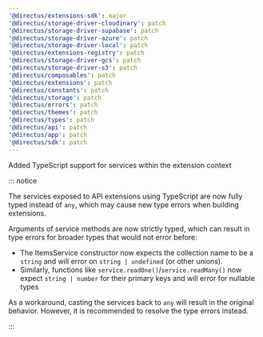 ```yaml
---
'@directus/extensions-sdk': major
'@directus/storage-driver-cloudinary': patch
'@directus/storage-driver-supabase': patch
'@directus/storage-driver-azure': patch
'@directus/storage-driver-local': patch
'@directus/extensions-registry': patch
'@directus/storage-driver-gcs': patch
'@directus/storage-driver-s3': patch
'@directus/composables': patch
'@directus/extensions': patch
'@directus/constants': patch
'@directus/storage': patch
'@directus/errors': patch
'@directus/themes': patch
'@directus/types': patch
'@directus/api': patch
'@directus/app': patch
'@directus/sdk': patch
---
```


Added TypeScript support for services within the extension context

::: notice

The services exposed to API extensions using TypeScript are now fully typed instead of `any`, which may cause new type errors when building extensions.

Arguments of service methods are now strictly typed, which can result in type errors for broader types that would not error before:
- The ItemsService constructor now expects the collection name to be a `string` and will error on `string | undefined` (or other unions).
- Similarly, functions like `service.readOne()`/`service.readMany()` now expect `string | number` for their primary keys and will error for nullable types

As a workaround, casting the services back to `any` will result in the original behavior. However, it is recommended to resolve the type errors instead.

:::
